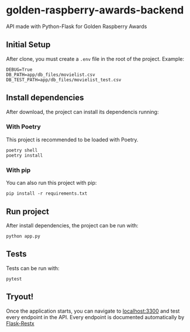 # golden-raspberry-awards-backend
API made with Python-Flask for Golden Raspberry Awards

## Initial Setup
After clone, you must create a `.env` file in the root of the project.
Example:
```
DEBUG=True
DB_PATH=app/db_files/movielist.csv
DB_TEST_PATH=app/db_files/movielist_test.csv
```

## Install dependencies
After download, the project can install its dependencis running:

### With Poetry
This project is recommended to be loaded with Poetry.
```
poetry shell
poetry install
```

### With pip
You can also run this project with pip:
```
pip install -r requirements.txt
```

## Run project
After install dependencies, the project can be run with:
```
python app.py
```

## Tests
Tests can be run with:
```
pytest
```

## Tryout!
Once the application starts, you can navigate to [localhost:3300](http://localhost:3300) and test every endpoint in the API. Every endpoint is documented automatically by [Flask-Restx](https://flask-restx.readthedocs.io/en/latest/index.html)

